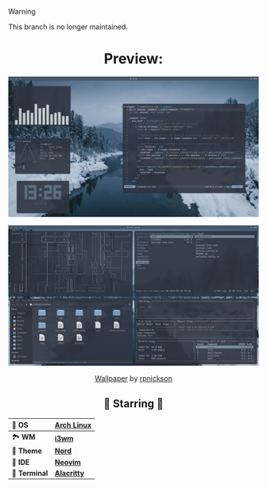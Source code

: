 > [!WARNING]
> This branch is no longer maintained.

<div align="center">
<h1>Preview:</h1>
<p align=><img alt="screenshot" src="https://raw.githubusercontent.com/andrewzn69/dotfiles/assets/nordish-i3/main.png"></p>
<p align=><img alt="screenshot2" src="https://raw.githubusercontent.com/andrewzn69/dotfiles/assets/nordish-i3/secondary.png"></p>
<p align=><a href="https://unsplash.com/photos/MPfv17UJb8w">Wallpaper</a> by <a href="https://unsplash.com/@rpnickson">rpnickson</a></p>

## 🌟 Starring 🌟

| 💾 **OS**       | [**Arch Linux**](https://archlinux.org)                 |
| :-------------- | :------------------------------------------------------ |
| 🏞️ **WM**       | [**i3wm**](https://i3wm.org)                            |
| 🎨 **Theme**    | [**Nord**](https://github.com/nordtheme)                |
| 📝 **IDE**      | [**Neovim**](https://neovim.io)                         |
| 🚀 **Terminal** | [**Alacritty**](https://github.com/alacritty/alacritty) |

</div>
